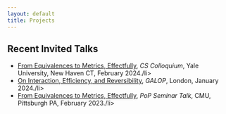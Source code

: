 ```yaml
---
layout: default
title: Projects
---
```


<h2 class="fat-bottom">Recent Invited Talks</h2>
<ul>
<li> <a href="https://cpsc.yale.edu/event/cs-colloquium-ugo-dal-lago-university-bologna-italy">From Equivalences to Metrics, Effectfully</a>, <em>CS Colloquium</em>, Yale University, New Haven CT, February 2024./li>
<li> <a href="https://popl24.sigplan.org/home/galop-2024">On Interaction, Efficiency, and Reversibility</a>, <em>GALOP</em>, London, January 2024./li>
<li> <a href="https://www.cs.cmu.edu/~pop/seminar/2023-02-22-Dal%20Lago/">From Equivalences to Metrics, Effectfully</a>, <em>PoP Seminar Talk</em>, CMU, Pittsburgh PA, February 2023./li>

</ul>


 